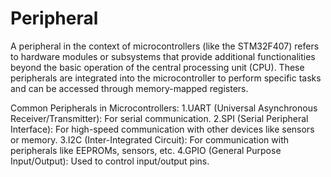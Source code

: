 # Peripheral
A peripheral in the context of microcontrollers (like the STM32F407) refers to hardware modules or subsystems that provide additional functionalities beyond the basic operation of the central processing unit (CPU). These peripherals are integrated into the microcontroller to perform specific tasks and can be accessed through memory-mapped registers.

Common Peripherals in Microcontrollers:
1.UART (Universal Asynchronous Receiver/Transmitter): For serial communication.
2.SPI (Serial Peripheral Interface): For high-speed communication with other devices like sensors or memory.
3.I2C (Inter-Integrated Circuit): For communication with peripherals like EEPROMs, sensors, etc.
4.GPIO (General Purpose Input/Output): Used to control input/output pins.
